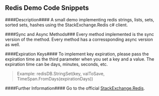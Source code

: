 ## Redis Demo Code Snippets ##

####Description####
A small demo implementing redis strings, lists, sets, sorted sets, hashes using the StackExchange.Redis c# client. 

####Sync and Async Methods###
Every method implemented is the sync version of the method. Every method has a corressponding async version as well.

####Expiration Keys####
To implement key expiration, please pass the expiration time as the third parameter when you set a key and a value. The expiration time can be days, minutes, seconds, etc.

> Example: redisDB.StringSet(key, valToSave, TimeSpan.FromDays(expirationDays))

####Further Information####
Go to the official [StackExchange.Redis](https://github.com/StackExchange/StackExchange.Redis).

